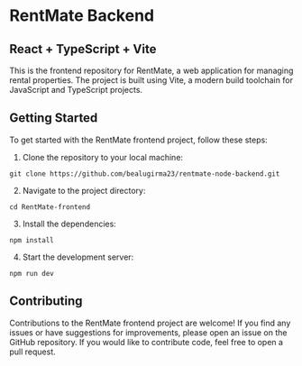 # RentMate Backend

## React + TypeScript + Vite

This is the frontend repository for RentMate, a web application for managing rental properties. The project is built using Vite, a modern build toolchain for JavaScript and TypeScript projects.

## Getting Started

To get started with the RentMate frontend project, follow these steps:

1. Clone the repository to your local machine:

```
git clone https://github.com/bealugirma23/rentmate-node-backend.git
```

2. Navigate to the project directory:

```
cd RentMate-frontend
```

3. Install the dependencies:

```
npm install
```

4. Start the development server:

```
npm run dev
```

## Contributing

Contributions to the RentMate frontend project are welcome! If you find any issues or have suggestions for improvements, please open an issue on the GitHub repository. If you would like to contribute code, feel free to open a pull request.